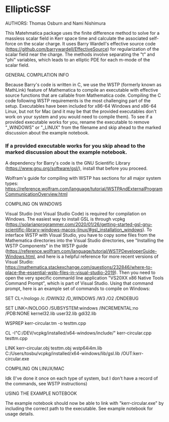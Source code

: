 # EllipticSSF

AUTHORS: Thomas Osburn and Nami Nishimura 

This Matehmatica package uses the finite difference method to solve for a massless scalar field in Kerr space time and calculate the associated self-force on the scalar charge. It uses Barry Wardell's effective source code (https://github.com/barrywardell/EffectiveSource) for regularization of the scalar field near the charge. The methods involve separating the "t" and "phi" variables, which leads to an elliptic PDE for each m-mode of the scalar field.


GENERAL COMPILATION INFO

Because Barry's code is written in C, we use the WSTP (formerly known as MathLink) feature of Mathematica to compile an executable with effective source functions that are callable from Mathematica code. Compiling the C code following WSTP requirements is the most challenging part of the setup. Executables have been included for x86-64 Windows and x86-64 Linux, but not for Mac (and it may be that the provided executables don't work on your system and you would need to compile them). To see if a provided executable works for you, rename the executable to remove "_WINDOWS" or "_LINUX" from the filename and skip ahead to the marked discussion about the example notebook.

### If a provided executable works for you skip ahead to the marked discussion about the example notebook.

A dependency for Barry's code is the GNU Scientific Library (https://www.gnu.org/software/gsl/), install that before you proceed.

Wolfram's guide for compiling with WSTP has sections for all major system types: https://reference.wolfram.com/language/tutorial/WSTPAndExternalProgramCommunicationOverview.html


COMPILING ON WINDOWS

Visual Studio (not Visual Studio Code) is required for compilation on Windows. The easiest way to install GSL is through vcpkg (https://solarianprogrammer.com/2020/01/26/getting-started-gsl-gnu-scientific-library-windows-macos-linux/#gsl_installation_windows). To interface WSTP with Visual Studio, you have to copy some files from the Mathematica directories into the Visual Studio directories, see "Installing the WSTP Components" in the WSTP guide (https://reference.wolfram.com/language/tutorial/WSTPDeveloperGuide-Windows.html, and here is a helpful reference for more recent versions of Visual Studio: https://mathematica.stackexchange.com/questions/232846/where-to-place-the-essential-wstp-files-in-visual-studio-2019). Then you need to open the very specific commanld line application "VS20XX x86 Native Tools Command Prompt", which is part of Visual Studio. Using that command prompt, here is an example set of commands to compile on Windows:

SET CL=/nologo /c /DWIN32 /D_WINDOWS /W3 /O2 /DNDEBUG

SET LINK=/NOLOGO /SUBSYSTEM:windows /INCREMENTAL:no /PDB:NONE kernel32.lib user32.lib gdi32.lib

WSPREP kerr-circular.tm -o testtm.cpp

CL -I"C:/DEV/vcpkg/installed/x64-windows/include/" kerr-circular.cpp testtm.cpp

LINK kerr-circular.obj testtm.obj wstp64i4m.lib C:/Users/tosbu/vcpkg/installed/x64-windows/lib/gsl.lib /OUT:kerr-circular.exe


COMPILING ON LINUX/MAC

Idk (I've done it once on each type of system, but I don't have a record of the commands, see WSTP instructions)


USING THE EXAMPLE NOTEBOOK

The example notebook should now be able to link with "kerr-circular.exe" by including the correct path to the executable. See example notebook for usage details.
